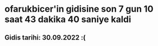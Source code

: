 # ofarukbicer'in gidisine son 7 gun 10 saat 43 dakika 40 saniye kaldi

## Gidis tarihi: 30.09.2022 :(
